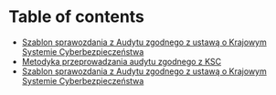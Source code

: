 # Table of contents

* [Szablon sprawozdania z Audytu zgodnego z ustawą o Krajowym Systemie Cyberbezpieczeństwa](README.md)
* [Metodyka przeprowadzania audytu zgodnego z KSC](untitled.md)
* [Szablon sprawozdania z Audytu zgodnego z ustawą o Krajowym Systemie Cyberbezpieczeństwa](untitled-1.md)

